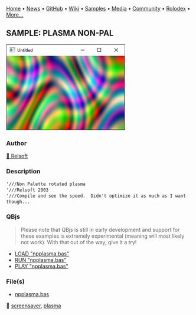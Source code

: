 [Home](https://qb64.com) • [News](../../news.md) • [GitHub](../../github.md) • [Wiki](../../wiki.md) • [Samples](../../samples.md) • [Media](../../media.md) • [Community](../../community.md) • [Rolodex](../../rolodex.md) • [More...](../../more.md)

## SAMPLE: PLASMA NON-PAL

![screenshot.png](img/screenshot.png)

### Author

[🐝 Relsoft](../relsoft.md) 

### Description

```text
'///Non Palette rotated plasma
'///Relsoft 2003
'///Compile and see the speed.  Didn't optimize it as much as I want though...
```

### QBjs

> Please note that QBjs is still in early development and support for these examples is extremely experimental (meaning will most likely not work). With that out of the way, give it a try!

* [LOAD "npplasma.bas"](https://v6p9d9t4.ssl.hwcdn.net/html/5963335/index.html?src=https://qb64.com/samples/plasma-non-pal/src/npplasma.bas)
* [RUN "npplasma.bas"](https://v6p9d9t4.ssl.hwcdn.net/html/5963335/index.html?mode=auto&src=https://qb64.com/samples/plasma-non-pal/src/npplasma.bas)
* [PLAY "npplasma.bas"](https://v6p9d9t4.ssl.hwcdn.net/html/5963335/index.html?mode=play&src=https://qb64.com/samples/plasma-non-pal/src/npplasma.bas)

### File(s)

* [npplasma.bas](src/npplasma.bas)

🔗 [screensaver](../screensaver.md), [plasma](../plasma.md)
